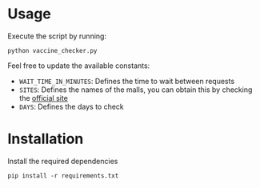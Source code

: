 # Usage

Execute the script by running:
	
	python vaccine_checker.py

Feel free to update the available constants:

* `WAIT_TIME_IN_MINUTES`: Defines the time to wait between requests
* `SITES`: Defines the names of the malls, you can obtain this by checking the [official site](https://www.vacunacionbogota.com/#/puntos-vacunacion)
* `DAYS`: Defines the days to check

# Installation

Install the required dependencies

	pip install -r requirements.txt
